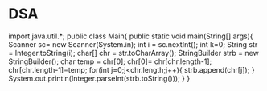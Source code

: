 # DSA

import java.util.*;
public class Main{
public static void main(String[] args){
Scanner sc= new Scanner(System.in);
int i = sc.nextInt();
int k=0;
String str = Integer.toString(i);
char[] chr = str.toCharArray();
StringBuilder strb = new StringBuilder();
char temp = chr[0];
chr[0]= chr[chr.length-1];
chr[chr.length-1]=temp;
for(int j=0;j<chr.length;j++){
    strb.append(chr[j]);
}
System.out.println(Integer.parseInt(strb.toString()));
}
}
